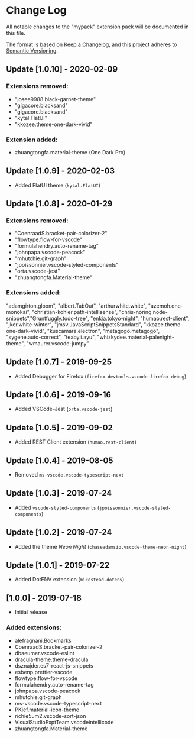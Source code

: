 # Change Log

All notable changes to the "mypack" extension pack will be documented in this file.

The format is based on [Keep a Changelog](https://keepachangelog.com/en/1.0.0/),
and this project adheres to [Semantic Versioning](https://semver.org/spec/v2.0.0.html).

## Update [1.0.10] - 2020-02-09

### Extensions removed:

- "josee9988.black-garnet-theme"
- "gigacore.blacksand"
- "gigacore.blacksand"
- "kytal.FlatUI"
- "kkozee.theme-one-dark-vivid"

### Extension added:

- zhuangtongfa.material-theme (One Dark Pro)

## Update [1.0.9] - 2020-02-03

- Added FlatUI theme (`kytal.FlatUI`)

## Update [1.0.8] - 2020-01-29

### Extensions removed:

- "CoenraadS.bracket-pair-colorizer-2"
- "flowtype.flow-for-vscode"
- "formulahendry.auto-rename-tag"
- "johnpapa.vscode-peacock"
- "mhutchie.git-graph"
- "jpoissonnier.vscode-styled-components"
- "orta.vscode-jest"
- "zhuangtongfa.Material-theme"

### Extensions added:

"adamgirton.gloom",
"albert.TabOut",
"arthurwhite.white",
"azemoh.one-monokai",
"christian-kohler.path-intellisense",
"chris-noring.node-snippets","Gruntfuggly.todo-tree",
"enkia.tokyo-night",
"humao.rest-client",
"jker.white-winter",
"jmsv.JavaScriptSnippetsStandard",
"kkozee.theme-one-dark-vivid",
"kuscamara.electron",
"metagogo.metagogo",
"sygene.auto-correct",
"teabyii.ayu",
"whizkydee.material-palenight-theme",
"wmaurer.vscode-jumpy"

## Update [1.0.7] - 2019-09-25

- Added Debugger for Firefox (`firefox-devtools.vscode-firefox-debug`)

## Update [1.0.6] - 2019-09-16

- Added VSCode-Jest (`orta.vscode-jest`)

## Update [1.0.5] - 2019-09-02

- Added REST Client extension (`humao.rest-client`)

## Update [1.0.4] - 2019-08-05

- Removed `ms-vscode.vscode-typescript-next`

## Update [1.0.3] - 2019-07-24

- Added `vscode-styled-components` (`jpoissonnier.vscode-styled-components`)

## Update [1.0.2] - 2019-07-24

- Added the theme _Neon Night_ (`chaseadamsio.vscode-theme-neon-night`)

## Update [1.0.1] - 2019-07-22

- Added DotENV extension (`mikestead.dotenv`)

## [1.0.0] - 2019-07-18

- Initial release

### Added extensions:

- alefragnani.Bookmarks
- CoenraadS.bracket-pair-colorizer-2
- dbaeumer.vscode-eslint
- dracula-theme.theme-dracula
- dsznajder.es7-react-js-snippets
- esbenp.prettier-vscode
- flowtype.flow-for-vscode
- formulahendry.auto-rename-tag
- johnpapa.vscode-peacock
- mhutchie.git-graph
- ms-vscode.vscode-typescript-next
- PKief.material-icon-theme
- richie5um2.vscode-sort-json
- VisualStudioExptTeam.vscodeintellicode
- zhuangtongfa.Material-theme
